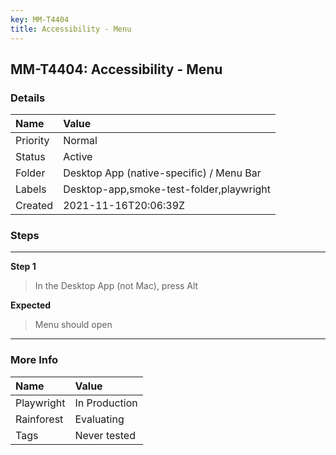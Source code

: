 ```yaml
---
key: MM-T4404
title: Accessibility - Menu
---
```


## MM-T4404: Accessibility - Menu

### Details

| Name     | Value                                    |
| :------- | :--------------------------------------- |
| Priority | Normal                                   |
| Status   | Active                                   |
| Folder   | Desktop App (native-specific) / Menu Bar |
| Labels   | Desktop-app,smoke-test-folder,playwright |
| Created  | 2021-11-16T20:06:39Z                     |

### Steps

<hr/>

**Step 1**

> <article>In the Desktop App (not Mac), press Alt</article>

**Expected**

> <article>Menu should open</article>

<hr/>

### More Info

| Name       | Value         |
| :--------- | :------------ |
| Playwright | In Production |
| Rainforest | Evaluating    |
| Tags       | Never tested  |
